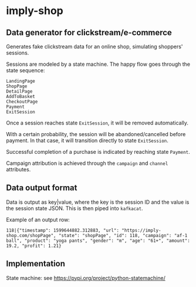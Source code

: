 # imply-shop

## Data generator for clickstream/e-commerce

Generates fake clickstream data for an online shop, simulating shoppers' sessions.

Sessions are modeled by a state machine. The happy flow goes through the state sequence:

    LandingPage
    ShopPage
    DetailPage
    AddToBasket
    CheckoutPage
    Payment
    ExitSession

Once a session reaches state `ExitSession`, it will be removed automatically.

With a certain probability, the session will be abandoned/cancelled before payment. In that case, it will transition directly to state `ExitSession`.

Successful completion of a purchase is indicated by reaching state `Payment`.

Campaign attribution is achieved through the `campaign` and `channel` attributes.

## Data output format

Data is output as key|value, where the key is the session ID and the value is the session state JSON. This is then piped into `kafkacat`.

Example of an output row:

    118|{"timestamp": 1599644882.312883, "url": "https://imply-shop.com/shopPage", "state": "shopPage", "id": 118, "campaign": "af-1 ball", "product": "yoga pants", "gender": "m", "age": "61+", "amount": 19.2, "profit": 1.21}

## Implementation

State machine: see https://pypi.org/project/python-statemachine/
